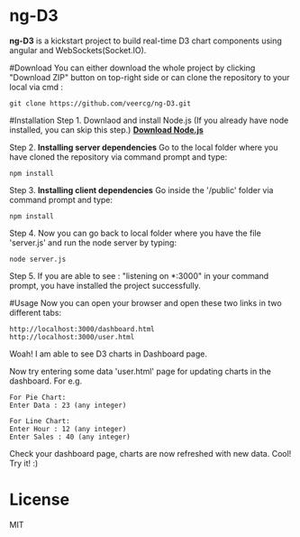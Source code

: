 # ng-D3

**ng-D3** is a kickstart project to build real-time D3 chart components using angular and WebSockets(Socket.IO).

#Download
You can either download the whole project by clicking "Download ZIP" button on top-right side or can clone the repository to your local via cmd :
```
git clone https://github.com/veercg/ng-D3.git
```

#Installation
Step 1. Downlaod and install Node.js (If you already have node installed, you can skip this step.) 
        [**Download Node.js**](https://nodejs.org/en/download/)
        
Step 2. **Installing server dependencies** Go to the local folder where you have cloned the repository via command prompt and type:
  ```
  npm install
  ```
Step 3. **Installing client dependencies** Go inside the '/public' folder via command prompt and type:
  ```
  npm install
  ```
Step 4. Now you can go back to local folder where you have the file 'server.js' and run the node server by typing:
  ```
  node server.js
  ```
Step 5. If you are able to see : "listening on *:3000" in your command prompt, you have installed the project successfully. 

#Usage
Now you can open your browser and open these two links in two different tabs:
```
http://localhost:3000/dashboard.html
http://localhost:3000/user.html
```
Woah! I am able to see D3 charts in Dashboard page.

Now try entering some data 'user.html' page for updating charts in the dashboard. 
For e.g.
```
For Pie Chart:
Enter Data : 23 (any integer)

For Line Chart:
Enter Hour : 12 (any integer)
Enter Sales : 40 (any integer)
```
Check your dashboard page, charts are now refreshed with new data. Cool!
Try it! :)

# License
MIT

